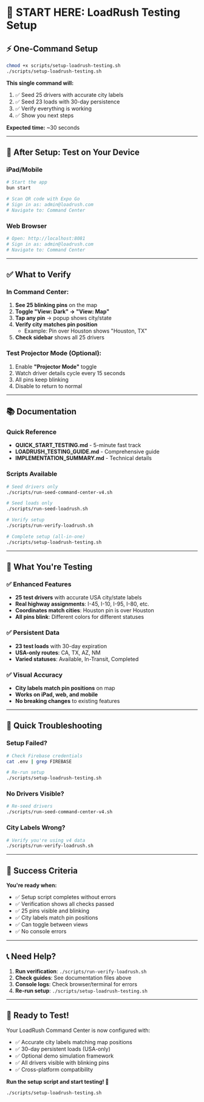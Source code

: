 # 🎯 START HERE: LoadRush Testing Setup

## ⚡ One-Command Setup

```bash
chmod +x scripts/setup-loadrush-testing.sh
./scripts/setup-loadrush-testing.sh
```

**This single command will:**
1. ✅ Seed 25 drivers with accurate city labels
2. ✅ Seed 23 loads with 30-day persistence  
3. ✅ Verify everything is working
4. ✅ Show you next steps

**Expected time:** ~30 seconds

---

## 📱 After Setup: Test on Your Device

### iPad/Mobile
```bash
# Start the app
bun start

# Scan QR code with Expo Go
# Sign in as: admin@loadrush.com
# Navigate to: Command Center
```

### Web Browser
```bash
# Open: http://localhost:8081
# Sign in as: admin@loadrush.com
# Navigate to: Command Center
```

---

## ✅ What to Verify

### In Command Center:
1. **See 25 blinking pins** on the map
2. **Toggle "View: Dark" → "View: Map"**
3. **Tap any pin** → popup shows city/state
4. **Verify city matches pin position**
   - Example: Pin over Houston shows "Houston, TX"
5. **Check sidebar** shows all 25 drivers

### Test Projector Mode (Optional):
1. Enable **"Projector Mode"** toggle
2. Watch driver details cycle every 15 seconds
3. All pins keep blinking
4. Disable to return to normal

---

## 📚 Documentation

### Quick Reference
- **QUICK_START_TESTING.md** - 5-minute fast track
- **LOADRUSH_TESTING_GUIDE.md** - Comprehensive guide
- **IMPLEMENTATION_SUMMARY.md** - Technical details

### Scripts Available
```bash
# Seed drivers only
./scripts/run-seed-command-center-v4.sh

# Seed loads only
./scripts/run-seed-loadrush.sh

# Verify setup
./scripts/run-verify-loadrush.sh

# Complete setup (all-in-one)
./scripts/setup-loadrush-testing.sh
```

---

## 🎯 What You're Testing

### ✅ Enhanced Features
- **25 test drivers** with accurate USA city/state labels
- **Real highway assignments**: I-45, I-10, I-95, I-80, etc.
- **Coordinates match cities**: Houston pin is over Houston
- **All pins blink**: Different colors for different statuses

### ✅ Persistent Data
- **23 test loads** with 30-day expiration
- **USA-only routes**: CA, TX, AZ, NM
- **Varied statuses**: Available, In-Transit, Completed

### ✅ Visual Accuracy
- **City labels match pin positions** on map
- **Works on iPad, web, and mobile**
- **No breaking changes** to existing features

---

## 🐛 Quick Troubleshooting

### Setup Failed?
```bash
# Check Firebase credentials
cat .env | grep FIREBASE

# Re-run setup
./scripts/setup-loadrush-testing.sh
```

### No Drivers Visible?
```bash
# Re-seed drivers
./scripts/run-seed-command-center-v4.sh
```

### City Labels Wrong?
```bash
# Verify you're using v4 data
./scripts/run-verify-loadrush.sh
```

---

## 🎉 Success Criteria

**You're ready when:**
- ✅ Setup script completes without errors
- ✅ Verification shows all checks passed
- ✅ 25 pins visible and blinking
- ✅ City labels match pin positions
- ✅ Can toggle between views
- ✅ No console errors

---

## 📞 Need Help?

1. **Run verification**: `./scripts/run-verify-loadrush.sh`
2. **Check guides**: See documentation files above
3. **Console logs**: Check browser/terminal for errors
4. **Re-run setup**: `./scripts/setup-loadrush-testing.sh`

---

## 🚀 Ready to Test!

Your LoadRush Command Center is now configured with:
- ✅ Accurate city labels matching map positions
- ✅ 30-day persistent loads (USA-only)
- ✅ Optional demo simulation framework
- ✅ All drivers visible with blinking pins
- ✅ Cross-platform compatibility

**Run the setup script and start testing! 🎯**

```bash
./scripts/setup-loadrush-testing.sh
```
